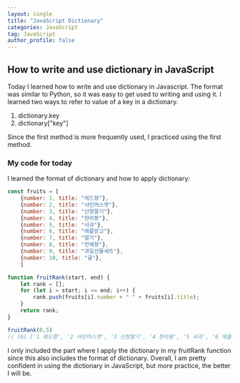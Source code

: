 ```yaml
---
layout: single
title: "JavaScript Dictionary"
categories: JavaScript
tag: JavaScript
author_profile: false
---
```


## How to write and use dictionary in JavaScript

Today I learned how to write and use dictionary in Javascript. 
The format was similar to Python, so it was easy to get used to writing and using it.
I learned two ways to refer to value of a key in a dictionary.

1) dictionary.key
2) dictionary["key"]

Since the first method is more frequently used, I practiced using the first method.

### My code for today
I learned the format of dictionary and how to apply dictionary:
```js
const fruits = [
    {number: 1, title: "레드향"},
    {number: 2, title: "샤인머스캣"},
    {number: 3, title: "산청딸기"},
    {number: 4, title: "한라봉"},
    {number: 5, title: "사과"},
    {number: 6, title: "애플망고"},
    {number: 7, title: "딸기"},
    {number: 8, title: "천혜향"},
    {number: 9, title: "과일선물세트"},
    {number: 10, title: "귤"},
    ]

function fruitRank(start, end) {
    let rank = [];
    for (let i = start; i <= end; i++) {
        rank.push(fruits[i].number + " " + fruits[i].title);
    }
    return rank;
}

fruitRank(0,5)
// (6) ['1 레드향', '2 샤인머스캣', '3 산청딸기', '4 한라봉', '5 사과', '6 애플망고']
```
I only included the part where I apply the dictionary in my fruitRank function since this also includes the format of dictionary.
Overall, I am pretty confident in using the dictionary in JavaScript, but more practice, the better I will be.
